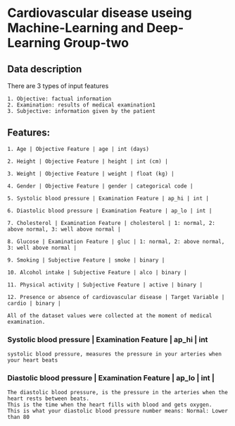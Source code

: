 # Cardiovascular disease useing Machine-Learning and Deep-Learning  Group-two 

##  Data description
There are 3 types of input features

```
1. Objective: factual information
2. Examination: results of medical examination1
3. Subjective: information given by the patient
```

## Features:
```
1. Age | Objective Feature | age | int (days)

2. Height | Objective Feature | height | int (cm) |

3. Weight | Objective Feature | weight | float (kg) |

4. Gender | Objective Feature | gender | categorical code |

5. Systolic blood pressure | Examination Feature | ap_hi | int |

6. Diastolic blood pressure | Examination Feature | ap_lo | int |

7. Cholesterol | Examination Feature | cholesterol | 1: normal, 2: above normal, 3: well above normal |

8. Glucose | Examination Feature | gluc | 1: normal, 2: above normal, 3: well above normal |

9. Smoking | Subjective Feature | smoke | binary |

10. Alcohol intake | Subjective Feature | alco | binary |

11. Physical activity | Subjective Feature | active | binary |

12. Presence or absence of cardiovascular disease | Target Variable | cardio | binary |

All of the dataset values were collected at the moment of medical examination.
```


### Systolic blood pressure | Examination Feature | ap_hi | int
```
systolic blood pressure, measures the pressure in your arteries when your heart beats
```
### Diastolic blood pressure | Examination Feature | ap_lo | int |
```
The diastolic blood pressure, is the pressure in the arteries when the heart rests between beats.
This is the time when the heart fills with blood and gets oxygen.
This is what your diastolic blood pressure number means: Normal: Lower than 80
```



